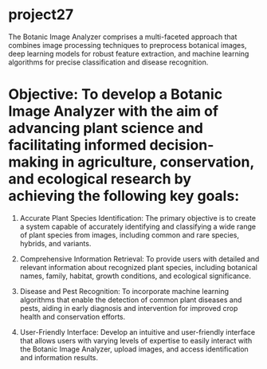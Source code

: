# project27
The Botanic Image Analyzer comprises a multi-faceted approach that combines image processing techniques to preprocess botanical images, deep learning models for robust feature extraction, and machine learning algorithms for precise classification and disease recognition.
# Objective: To develop a Botanic Image Analyzer with the aim of advancing plant science and facilitating informed decision-making in agriculture, conservation, and ecological research by achieving the following key goals:

1. Accurate Plant Species Identification: The primary objective is to create a system capable of accurately identifying and classifying a wide range of plant species from images, including common and rare species, hybrids, and variants.

2. Comprehensive Information Retrieval: To provide users with detailed and relevant information about recognized plant species, including botanical names, family, habitat, growth conditions, and ecological significance.

3. Disease and Pest Recognition: To incorporate machine learning algorithms that enable the detection of common plant diseases and pests, aiding in early diagnosis and intervention for improved crop health and conservation efforts.

4. User-Friendly Interface: Develop an intuitive and user-friendly interface that allows users with varying levels of expertise to easily interact with the Botanic Image Analyzer, upload images, and access identification and information results.
